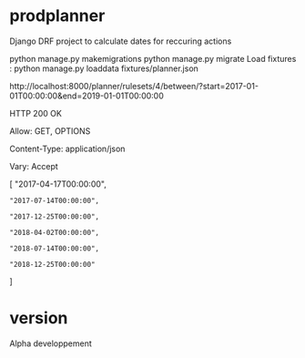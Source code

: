 prodplanner
===========


Django DRF project to calculate dates for reccuring actions

python manage.py makemigrations
python manage.py migrate
Load fixtures : python manage.py loaddata fixtures/planner.json

http://localhost:8000/planner/rulesets/4/between/?start=2017-01-01T00:00:00&end=2019-01-01T00:00:00


HTTP 200 OK

Allow: GET, OPTIONS

Content-Type: application/json

Vary: Accept

[
    "2017-04-17T00:00:00",

    "2017-07-14T00:00:00",

    "2017-12-25T00:00:00",

    "2018-04-02T00:00:00",

    "2018-07-14T00:00:00",
    
    "2018-12-25T00:00:00"
]


# version
Alpha developpement
